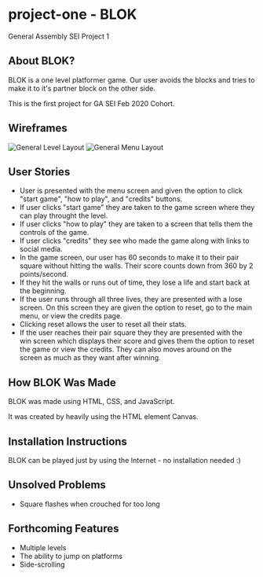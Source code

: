 # project-one - BLOK
General Assembly SEI Project 1

## About BLOK?
BLOK is a one level platformer game. Our user avoids the blocks and tries to make it to it's partner block on the other side.

This is the first project for GA SEI Feb 2020 Cohort.

## Wireframes

![General Level Layout](https://i.imgur.com/ChHMVCj.jpg)
![General Menu Layout](https://i.imgur.com/GxeXUuO.jpg)


## User Stories

* User is presented with the menu screen and given the option to click "start game", "how to play", and "credits" buttons.
* If user clicks "start game" they are taken to the game screen where they can play throught the level.
* If user clicks "how to play" they are taken to a screen that tells them the controls of the game.
* If user clicks "credits" they see who made the game along with links to social media.
* In the game screen, our user has 60 seconds to make it to their pair square without hitting the walls. Their score counts down from 360 by 2 points/second.
* If they hit the walls or runs out of time, they lose a life and start back at the beginning.
* If the user runs through all three lives, they are presented with a lose screen. On this screen they are given the option to reset, go to the main menu, or view the credits page.
* Clicking reset allows the user to reset all their stats.
* If the user reaches their pair square they they are presented with the win screen which displays their score and gives them the option to reset the game or view the credits. They can also moves around on the screen as much as they want after winning.

## How BLOK Was Made

BLOK was made using HTML, CSS, and JavaScript. 

It was created by heavily using the HTML element Canvas.

## Installation Instructions

BLOK can be played just by using the Internet - no installation needed :)

## Unsolved Problems

* Square flashes when crouched for too long

## Forthcoming Features

* Multiple levels
* The ability to jump on platforms
* Side-scrolling










